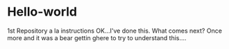 # Hello-world
1st Repository a la instructions
OK...I've done this.  What comes next?
Once more and it was a bear gettin ghere to try to understand this....
